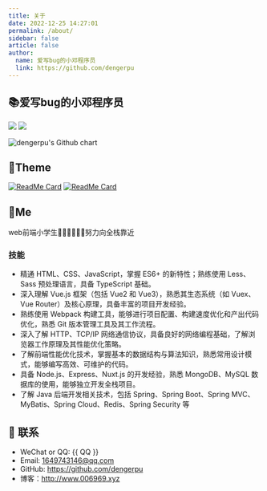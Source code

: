 ```yaml
---
title: 关于
date: 2022-12-25 14:27:01
permalink: /about/
sidebar: false
article: false
author:
  name: 爱写bug的小邓程序员
  link: https://github.com/dengerpu
---
```


## 📚爱写bug的小邓程序员
![](https://github-readme-stats.vercel.app/api?username=dengerpu&count_private=true&show_icons=true&icon_color=0366d6&text_color=24292e&bg_color=ffffff&hide_title=true)
![](https://github-readme-stats.vercel.app/api/top-langs/?username=dengerpu&layout=compact)

<!--

Here are some ideas to get you started:

- 🔭 I’m currently working on ...
- 🌱 I’m currently learning ...
- 👯 I’m looking to collaborate on ...
- 🤔 I’m looking for help with ...
- 💬 Ask me about ...
- 📫 How to reach me: ...
- 😄 Pronouns: ...

-->

<img src="https://ghchart.rshah.org/dengerpu" alt="dengerpu's Github chart" />

## 🎨Theme

[<img src="https://github-readme-stats.vercel.app/api/pin/?username=dengerpu&amp;repo=Vuepress-Blog" alt="ReadMe Card" class="no-zoom">](https://github.com/xugaoyi/vuepress-theme-vdoing)
[<img src="https://github-readme-stats.vercel.app/api/pin/?username=dengerpu&amp;repo=vue2-admin" alt="ReadMe Card" class="no-zoom">](https://doc.xugaoyi.com/)


## 🐼Me
web前端小学生🛫🛫🛫🛫🛫🛫努力向全栈靠近

### 技能
* 精通 HTML、CSS、JavaScript，掌握 ES6+ 的新特性；熟练使用 Less、Sass 预处理语言，具备 TypeScript 基础。 
* 深入理解 Vue.js 框架（包括 Vue2 和 Vue3），熟悉其生态系统（如 Vuex、Vue Router）及核心原理，具备丰富的项目开发经验。 
* 熟练使用 Webpack 构建工具，能够进行项目配置、构建速度优化和产出代码优化，熟悉 Git 版本管理工具及其工作流程。 
* 深入了解 HTTP、TCP/IP 网络通信协议，具备良好的网络编程基础，了解浏览器工作原理及其性能优化策略。 
* 了解前端性能优化技术，掌握基本的数据结构与算法知识，熟悉常用设计模式，能够编写高效、可维护的代码。
* 具备 Node.js、Express、Nuxt.js 的开发经验，熟悉 MongoDB、MySQL 数据库的使用，能够独立开发全栈项目。 
* 了解 Java 后端开发相关技术，包括 Spring、Spring Boot、Spring MVC、MyBatis、Spring Cloud、Redis、Spring Security 等

## :email: 联系

- WeChat or QQ: <a :href="qqUrl" class='qq'>{{ QQ }}</a>
- Email:  <a href="mailto:1649743146@qq.com">1649743146@qq.com</a>
- GitHub: <https://github.com/dengerpu>
- 博客：<http://www.006969.xyz>

<script>
  export default {
    data(){
      return {
        QQ: '1649743146',
        qqUrl: `tencent://message/?uin=${this.QQ}&Site=&Menu=yes`
      }
    },
    mounted(){
      const flag =  navigator.userAgent.match(/(phone|pad|pod|iPhone|iPod|ios|iPad|Android|Mobile|BlackBerry|IEMobile|MQQBrowser|JUC|Fennec|wOSBrowser|BrowserNG|WebOS|Symbian|Windows Phone)/i);
      if(flag){
        this.qqUrl = `mqqwpa://im/chat?chat_type=wpa&uin=${this.QQ}&version=1&src_type=web&web_src=oicqzone.com`
      }
    }
  }
</script>
